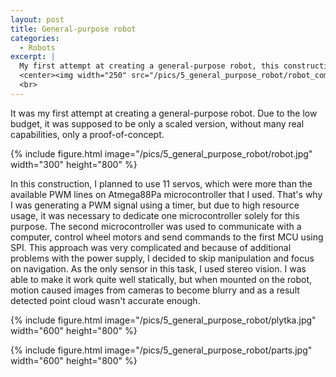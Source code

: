 ```yaml
---
layout: post
title: General-purpose robot
categories:
  - Robots
excerpt: |
  My first attempt at creating a general-purpose robot, this construction consisted of 13 servos and a stereo vision camera for navigation
  <center><img width="250" src="/pics/5_general_purpose_robot/robot_compressed.jpg"></center>
  <br>
---
```


It was my first attempt at creating a general-purpose robot. Due to the low budget, it was supposed to be only a scaled version, without many real capabilities, only a proof-of-concept. 

{% include figure.html image="/pics/5_general_purpose_robot/robot.jpg" width="300" height="800" %}

In this construction, I planned to use 11 servos, which were more than the available PWM lines on Atmega88Pa microcontroller that I used. That's why I was generating a PWM signal using a timer, but due to high resource usage, it was necessary to dedicate one microcontroller solely for this purpose. The second microcontroller was used to communicate with a computer, control wheel motors and send commands to the first MCU using SPI. This approach was very complicated and because of additional problems with the power supply, I decided to skip manipulation and focus on navigation. As the only sensor in this task, I used stereo vision. I was able to make it work quite well statically, but when mounted on the robot, motion caused images from cameras to become blurry and as a result detected point cloud wasn't accurate enough.

{% include figure.html image="/pics/5_general_purpose_robot/plytka.jpg" width="600" height="800" %}

{% include figure.html image="/pics/5_general_purpose_robot/parts.jpg" width="600" height="800" %}
